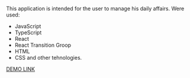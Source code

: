 This application is intended for the user to manage his daily affairs.
Were used:
 - JavaScript
 - TypeScript
 - React
 - React Transition Groop
 - HTML
 - CSS
 and other tehnologies.
 
 [DEMO LINK](https://julia2063.github.io/Todo-App/)
